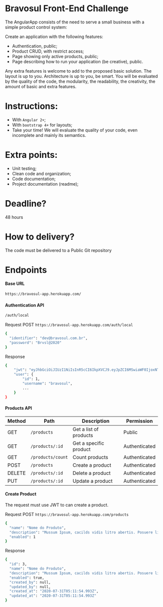 # Bravosul Front-End Challenge

The AngularApp consists of the need to serve a small business with a simple product control system:

Create an application with the following features:
* Authentication, public;
* Product CRUD, with restrict access;
* Page showing only active products, public;
* Page describing how to run your application (be creative), public.

Any extra features is welcome to add to the proposed basic solution. The layout is up to you. Architecture is up to you, be smart. You will be evaluated by the quality of the code, the modularity, the readability, the creativity, the amount of basic and extra features.

# Instructions:

* With `Angular 2+`;
* With `bootstrap 4+` for layouts;
* Take your time! We will evaluate the quality of your code, even incomplete and mainly its semantics.

# Extra points:
* Unit testing;
* Clean code and organization;
* Code documentation;
* Project documentation (readme);
  
# Deadline?
48 hours

# How to delivery?
The code must be delivered to a Public Git repository

# Endpoints
#### Base URL
```sh
https://bravosul-app.herokuapp.com/
```

#### Authentication API
```sh
/auth/local
```
Request POST `https://bravosul-app.herokuapp.com/auth/local`
```sh
{
  "identifier": "dev@bravosul.com.br",
  "password": "Brvsl@2020"
}
```
Response
```sh
{
    "jwt": "eyJhbGciOiJIUzI1NiIsInR5cCI6IkpXVCJ9.eyJpZCI6MSwiaWF0IjoxNTc2OTM4MTUwLCJleHAiOjE1Nzk1MzAxNTB9.UgsjjXkAZ-anD257BF7y1hbjuY3ogNceKfTAQtzDEsU",
    "user": {
        "id": 1,
        "username": "bravosul",
        ...
    }
}
```
#### Products API
| Method | Path | Description | Permission| 
| ------ | ------ | ------ | ------ |
| GET | `/products` | Get a list of products | Public |
| GET | `/products/:id` | Get a specific product | Authenticated |
| GET | `/products/count` | Count products | Authenticated |
| POST | `/products` | Create a product | Authenticated |
| DELETE | `/products/:id` | Delete a product | Authenticated |
| PUT | `/products/:id` | Update a product | Authenticated |

#### Create Product

The request must use JWT to can create a product.

Request POST `https://bravosul-app.herokuapp.com/products`
```sh
{
  "name": "Nome do Produto",
  "description": "Mussum Ipsum, cacilds vidis litro abertis. Posuere libero varius. Nullam a nisl ut ante blandit hendrerit. Aenean sit amet nisi. Quem num gosta di mé, boa gentis num é.",
  "enabled": 1
}
```
Response
```sh
{
  "id": 3,
  "name": "Nome do Produto",
  "description": "Mussum Ipsum, cacilds vidis litro abertis. Posuere libero varius. Nullam a nisl ut ante blandit hendrerit. Aenean sit amet nisi. Quem num gosta di mé, boa gentis num é.",
  "enabled": true,
  "created_by": null,
  "updated_by": null,
  "created_at": "2020-07-31T05:11:54.993Z",
  "updated_at": "2020-07-31T05:11:54.993Z"
}
```
